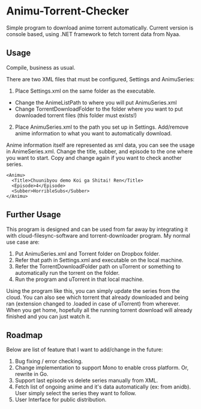 Animu-Torrent-Checker
=====================

Simple program to download anime torrent automatically. Current version is console based, using .NET framework to fetch torrent data from Nyaa.

## Usage

Compile, business as usual. 

There are two XML files that must be configured, Settings and AnimuSeries:

1. Place Settings.xml on the same folder as the executable. 
  * Change the AnimeListPath to where you will put AnimuSeries.xml
  * Change TorrentDownloadFolder to the folder where you want to put downloaded torrent files (this folder must exists!)
2. Place AnimuSeries.xml to the path you set up in Settings. Add/remove anime information to what you want to automatically download.

Anime information itself are represented as xml data, you can see the usage in AnimeSeries.xml. Change the title, subber, and episode to the one where you want to start. Copy and change again if you want to check another series.
```
<Animu>
  <Title>Chuunibyou demo Koi ga Shitai! Ren</Title>
  <Episode>4</Episode>
  <Subber>HorribleSubs</Subber>
</Animu>
```

## Further Usage

This program is designed and can be used from far away by integrating it with cloud-filesync-software and torrent-downloader program. My normal use case are:

1. Put AnimuSeries.xml and Torrent folder on Dropbox folder.
2. Refer that path in Settings.xml and executable on the local machine.
3. Refer the TorrentDownloadFolder path on uTorrent or something to automatically run the torrent on the folder.
4. Run the program and uTorrent in that local machine.

Using the program like this, you can simply update the series from the cloud. You can also see which torrent that already downloaded and being ran (extension changed to .loaded in case of uTorrent) from wherever. When you get home, hopefully all the running torrent download will already finished and you can just watch it.

## Roadmap

Below are list of feature that I want to add/change in the future:

1. Bug fixing / error checking.
2. Change implementation to support Mono to enable cross platform. Or, rewrite in Go.
3. Support last episode vs delete series manually from XML.
4. Fetch list of ongoing anime and it's data automatically (ex: from anidb). User simply select the series they want to follow.
5. User Interface for public distribution.
